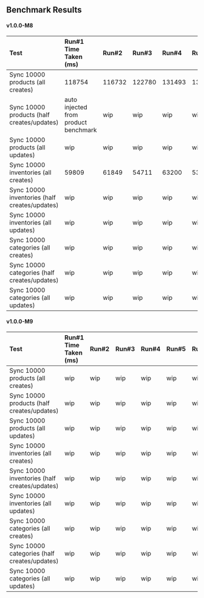 ## Benchmark Results

#### v1.0.0-M8

| Test | Run#1 Time Taken (ms) | Run#2 | Run#3 | Run#4 | Run#5 | Run#6 | Avg.|
| :--- | :-------------------- | :---- | :---- | :---- | :---- | :---- | :-- |
| Sync 10000 products (all creates) | 118754 | 116732 | 122780 | 131493 | 138008 | 123954 | **125287** |
| Sync 10000 products (half creates/updates) | auto injected from product benchmark | wip | wip | wip | wip | wip | **wip** |
| Sync 10000 products (all updates) | wip | wip | wip | wip | wip | wip | **wip** |
| Sync 10000 inventories (all creates) | 59809 | 61849 | 54711 | 63200 | 53610 | 65323 | **59750** |
| Sync 10000 inventories (half creates/updates) | wip | wip | wip | wip | wip | wip | **wip** |
| Sync 10000 inventories (all updates) | wip | wip | wip | wip | wip | wip | **wip** |
| Sync 10000 categories (all creates) | wip | wip | wip | wip | wip | wip | **wip** |
| Sync 10000 categories (half creates/updates) | wip | wip | wip | wip | wip | wip | **wip** |
| Sync 10000 categories (all updates) | wip | wip | wip | wip | wip | wip | **wip** |


#### v1.0.0-M9

| Test | Run#1 Time Taken (ms) | Run#2 | Run#3 | Run#4 | Run#5 | Run#6 |  Avg.| Diff |
| :--- | :-------------------- | :---- | :---- | :---- | :---- | :---- | :-- | :----|
| Sync 10000 products (all creates) | wip | wip | wip | wip | wip | wip | **wip** | **💨 -100ms** |
| Sync 10000 products (half creates/updates) | wip | wip | wip | wip | wip | wip | **wip** | **🐌 +100ms** |
| Sync 10000 products (all updates) | wip | wip | wip | wip | wip | wip | **wip** | **💨 -100ms** |
| Sync 10000 inventories (all creates) | wip | wip | wip | wip | wip | wip | **wip** | **🐌 +100ms** |
| Sync 10000 inventories (half creates/updates) | wip | wip | wip | wip | wip | wip | **wip** | **💨 -100ms** |
| Sync 10000 inventories (all updates) | wip | wip | wip | wip | wip | wip | **wip** | **🐌 +100ms** |
| Sync 10000 categories (all creates) | wip | wip | wip | wip | wip | wip | **wip** | **🐌 +100ms** |
| Sync 10000 categories (half creates/updates) | wip | wip | wip | wip | wip | wip | **wip** | **💨 -100ms** |
| Sync 10000 categories (all updates) | wip | wip | wip | wip | wip | wip | **wip** | **🐌 +100ms** |
